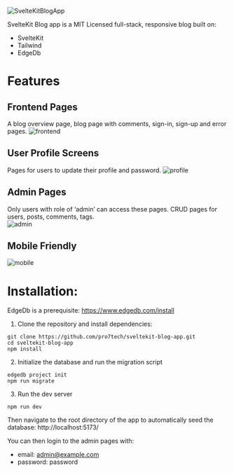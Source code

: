 ![SvelteKitBlogApp](https://user-images.githubusercontent.com/29139306/223408199-decaa65b-6213-462b-891f-2996d7f7590c.png)

SvelteKit Blog app is a MIT Licensed full-stack, responsive blog built on:
* SvelteKit 
* Tailwind
* EdgeDb

# Features 

## Frontend Pages
A blog overview page, blog page with comments, sign-in, sign-up and error pages.
![frontend](https://user-images.githubusercontent.com/29139306/223408688-22e9d832-6d05-4272-9d4f-b3a46ab61b08.png)

## User Profile Screens
Pages for users to update their profile and password.
![profile](https://user-images.githubusercontent.com/29139306/223408403-f49b4e52-09aa-4c5a-b7fd-35e2a24cde96.png)

## Admin Pages
Only users with role of ‘admin’ can access these pages.  CRUD pages for users, posts, comments, tags.  
![admin](https://user-images.githubusercontent.com/29139306/223407889-93cab579-ebe9-48e7-9283-413a808a5f2a.png)

## Mobile Friendly
![mobile](https://user-images.githubusercontent.com/29139306/223408426-a0a08c4c-854b-478b-8c9f-685bdbdc0866.png)

# Installation:
EdgeDb is a prerequisite: https://www.edgedb.com/install

1. Clone the repository and install dependencies:

```
git clone https://github.com/pro7tech/sveltekit-blog-app.git
cd sveltekit-blog-app
npm install
```

2. Initialize the database and run the migration script

```
edgedb project init
npm run migrate
```

3. Run the dev server

```
npm run dev
```

Then navigate to the root directory of the app to automatically seed the database: http://localhost:5173/ 

You can then login to the admin pages with:
* email: admin@example.com
* password: password
